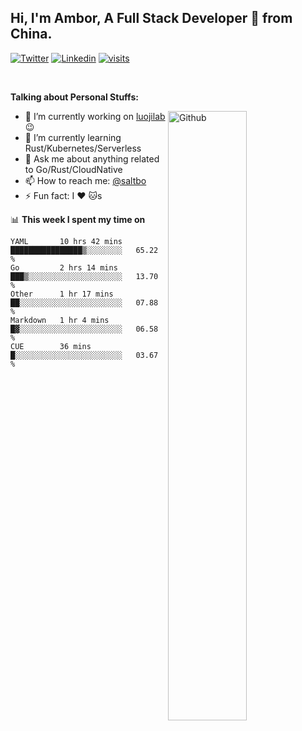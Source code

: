 ## Hi, I'm Ambor, A Full Stack Developer 🚀 from China.

[![Twitter](https://img.shields.io/badge/-saltbo-1ca0f1?style=flat&logo=twitter&logoColor=white)](https://twitter.com/rdsaltbo)
[![Linkedin](https://img.shields.io/badge/-saltbo-blue?style=flat&logo=Linkedin&logoColor=white)](https://www.linkedin.com/in/saltbo/)
[![visits](https://visitor.vercel.app/page/saltbo?color=light-green)](https://github.com/saltbo/)

&nbsp;  

**Talking about Personal Stuffs:**
<!-- Any image aligned to the right. Beware the width  -->
<img width="50%" align="right" alt="Github" src="https://raw.githubusercontent.com/saltbo/saltbo/master/images/git-header.svg" />

- 🔭 I’m currently working on [luojilab](https://github.com/luojilab) :wink:
- 🌱 I’m currently learning Rust/Kubernetes/Serverless
- 💬 Ask me about anything related to Go/Rust/CloudNative
- 📫 How to reach me: [@saltbo](https://twitter.com/rdsaltbo)
- ⚡ Fun fact: I :heart: :cat:s


📊 **This week I spent my time on**
<!--START_SECTION:waka-->
```text
YAML       10 hrs 42 mins  ████████████████▒░░░░░░░░   65.22 % 
Go         2 hrs 14 mins   ███▒░░░░░░░░░░░░░░░░░░░░░   13.70 % 
Other      1 hr 17 mins    ██░░░░░░░░░░░░░░░░░░░░░░░   07.88 % 
Markdown   1 hr 4 mins     █▓░░░░░░░░░░░░░░░░░░░░░░░   06.58 % 
CUE        36 mins         █░░░░░░░░░░░░░░░░░░░░░░░░   03.67 % 
```
<!--END_SECTION:waka-->

